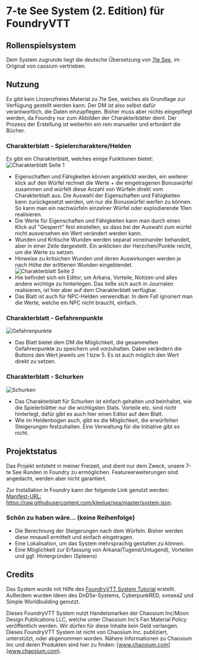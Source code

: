 # 7-te See System (2. Edition) für FoundryVTT

## Rollenspielsystem
Dem System zugrunde liegt die deutsche Übersetzung von [7te See](https://www.chaosium.com/7th-sea/), im Original von caosium vertrieben. 

## Nutzung
Es gibt kein Linzenzfreies Material zu 7te See, welches als Grundlage zur Verfügung gestellt werden kann. Der DM ist also selbst dafür verantwortlich, die Daten einzupflegen.
Bisher muss aber nichts eingepflegt werden, da Foundry nur zum Abbilden der Charakterblätter dient. Der Prozess der Erstellung ist weiterhin ein rein manueller und erfordert die Bücher.

### Charakterblatt - Spielercharaktere/Helden
Es gibt ein Charakterblatt, welches einige Funktionen bietet:
![Charakterblatt Seite 1](https://imgur.com/9Nslnsi.png)
* Eigenschaften und Fähigkeiten können angeklickt werden, ein weiterer klick auf den Würfel rechnet die Werte + die eingetragenen Bonuswürfel zusammen und würfelt diese Anzahl von Würfeln direkt vom Charakterblatt aus. Die Auswahl der Eigenschaften und Fähigkeiten kann zurückgesetzt werden, um nur die Bonuswürfel werfen zu können. So kann man ein nachwürfeln einzelner Würfel oder explodierende 10en realisieren.
* Die Werte für Eigenschaften und Fähigkeiten kann man durch einen Klick auf "Gesperrt" fest einstellen, so dass bei der Auswahl zum würfel nicht ausversehen ein Wert verändert werden kann.
* Wunden und Kritische Wunden werden separat voneinander behandelt, aber in einer Zeile dargestellt. Ein anklicken der Herzchen/Punkte reicht, um die Werte zu setzen.
* Hinweise zu kritsichen Wunden und deren Auswirkungen werden je nach Höhe der erlittenen Wunden eingeblendet.
![Charakterblatt Seite 2](https://imgur.com/Bd6TLfG.png)
* Hie befindet sich ein Editor, um Arkana, Vorteile, Notizen und alles andere wichtige zu hinterlegen. Das ließe sich auch in Journalen realisieren, ist hier aber auf dem Charakterblatt verfügbar.
* Das Blatt ist auch für NPC-Helden verwendbar. In dem Fall ignoriert man die Werte, welche ein NPC nicht braucht, einfach.

### Charakterblatt - Gefahrenpunkte
![Gefahrenpunkte](https://imgur.com/aLlHAlC.png)
* Das Blatt bietet dem DM die Möglichkeit, die gesammelten Gefahrenpunkte zu speichern und vorzuhalten. Dabei verändern die Buttons den Wert jeweils um 1 bzw 5. Es ist auch möglich den Wert direkt zu setzen.

### Charakterblatt - Schurken
![Schurken](https://imgur.com/Pf7yqJe.png)
* Das Charakterblatt für Schurken ist einfach gehalten und beinhaltet, wie die Spielerblätter nur die wichtigsten Stats. Vorteile etc. sind nicht hinterlegt, dafür gibt es auch hier einen Editor auf dem Blatt.
* Wie im Heldenbogen auch, gibt es die Möglichkeit, die erwürfelten Steigerungen festzuhalten. Eine Verwaltung für die Initiative gibt es nicht.

## Projektstatus
Das Projekt entsteht in meiner Freizeit, und dient nur dem Zweck, unsere 7-te See Runden in Foundry zu ermöglichen. Featureerweiterungen sind angedacht, werden aber nicht garantiert.

Zur Installation in Foundry kann der folgende Link genutzt werden:
[Manifest-URL:](https://raw.githubusercontent.com/kleelue/sea/master/system.json) https://raw.githubusercontent.com/kleelue/sea/master/system.json.

### Schön zu haben wäre... (keine Reihenfolge)
* Die Berechnung der Steigerungen nach dem Würfeln. Bisher werden diese mnauell ermittelt und einfach eingetragen.
* Eine Lokalisation, um das System mehrsprachig gestalten zu können.
* Eine Möglichkeit zur Erfassung von Arkana(Tugend/Untugend), Vorteilen und ggf. Hintergründen (Spleens)

## Credits
Das System wurde mit Hilfe des [FoundryVTT System Tutorial](https://gitlab.com/asacolips-projects/foundry-mods/foundryvtt-system-tutorial) erstellt. Außerdem wurden Ideen des DnD5e-Systems, CyberpunkRED, svnsea2 und Simple Worldbuilding genutzt.

Dieses FoundryVTT System nutzt Handelsmarken der Chaosium Inc/Moon Design Publications LLC, welche unter Chaosium Inc’s Fan Material Policy veröffentlich werden. Wir dürfen für diese Inhalte kein Geld verlangen.
Dieses FoundryVTT System ist nicht von Chaosium Inc. publiziert, unterstützt, oder abgenommen worden. Nähere Informationen zu Chaosium Inc und deren Produkten sind hier zu finden: [www.chaosium.com](www.chaosium.com).